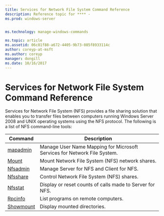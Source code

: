 ```yaml
---
title: Services for Network File System Command Reference
description: Reference topic for **** - 
ms.prod: windows-server


ms.technology: manage-windows-commands

ms.topic: article
ms.assetid: 06c81f88-a672-4405-9b73-085f8933114c
author: coreyp-at-msft
ms.author: coreyp
manager: dongill
ms.date: 10/16/2017
---
```


# Services for Network File System Command Reference

Services for Network File System (NFS) provides a file sharing solution that enables you to transfer files between computers running Windows Server 2008 and UNIX operating systems using the NFS protocol.
The following is a list of NFS command-line tools:


| Command | Description |
| ------- | ----------- |
| [mapadmin](mapadmin.md) | Manage User Name Mapping for Microsoft Services for Network File System. |
| [Mount](mount.md) | Mount Network File System (NFS) network shares. |
| [Nfsadmin](nfsadmin.md) | Manage Server for NFS and Client for NFS. |
| [Nfsshare](nfsshare.md) | Control Network File System (NFS) shares. |
| [Nfsstat](nfsstat.md) | Display or reset counts of calls made to Server for NFS. |
| [Rpcinfo](rpcinfo.md) | List programs on remote computers. |
| [Showmount](showmount.md)|Display mounted directories. |
